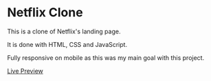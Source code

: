 # Netflix Clone

This is a clone of Netflix's landing page.

It is done with HTML, CSS and JavaScript.

Fully responsive on mobile as this was my main goal with this project.

<a href="https://danielgrec.github.io/Netflix-Clone/">Live Preview</a>
